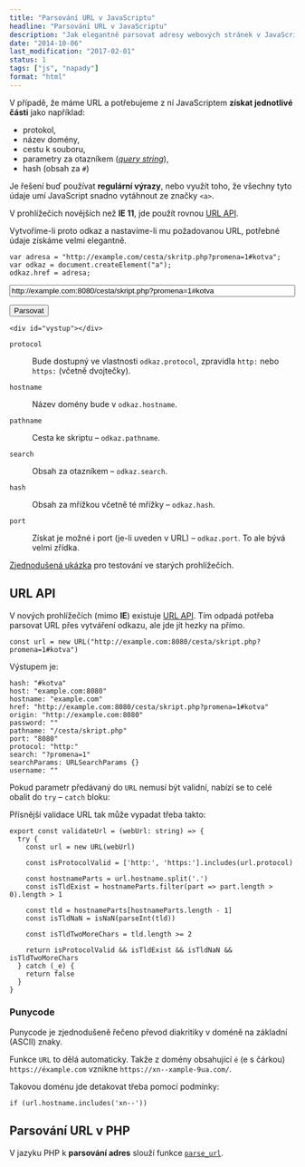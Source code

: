 ```yaml
---
title: "Parsování URL v JavaScriptu"
headline: "Parsování URL v JavaScriptu"
description: "Jak elegantně parsovat adresy webových stránek v JavaScriptu."
date: "2014-10-06"
last_modification: "2017-02-01"
status: 1
tags: ["js", "napady"]
format: "html"
---
```


<p>V případě, že máme URL a potřebujeme z ní JavaScriptem <b>získat jednotlivé části</b> jako například:</p>

<ul>
  <li>protokol,</li>
  <li>název domény,</li>
  <li>cestu k souboru,</li>
  <li>parametry za otazníkem (<a href="http://en.wikipedia.org/wiki/Query_string"><i>query string</i></a>),</li>
  <li>hash (obsah za <code>#</code>)</li>
</ul>

<p>Je řešení buď používat <b>regulární výrazy</b>, nebo využít toho, že všechny tyto údaje umí JavaScript snadno vytáhnout ze značky <code>&lt;a></code>.</p>

<div class="soft">
  <p>V prohlížečích novějších než <b>IE 11</b>, jde použít rovnou <a href="#url">URL API</a>.</p>
</div>

<p>Vytvoříme-li proto odkaz a nastavíme-li mu požadovanou URL, potřebné údaje získáme velmi elegantně.</p>

<pre><code>var adresa = "http://example.com/cesta/skritp.php?promena=1#kotva";
var odkaz = document.createElement("a");
odkaz.href = adresa;</code></pre>

<div class="live">
  <form onsubmit="nastavit(this); return false">
    <p><input oninput="nastavit(this.form)" onkeyup="nastavit(this.form)" onpaste="nastavit(this.form)" size="60" name="url" value="http://example.com:8080/cesta/skript.php?promena=1#kotva"></p>
    <p>
      <button>Parsovat</button>
    </p>
    
    <div id="vystup"></div>
  </form>
  <script>
    var odkaz = document.createElement("a");
    var vystup = document.getElementById("vystup");
    
    function nastavit(el) {
      odkaz.href = el.url.value;   
      var vlastnosti = ["protocol", "hostname", "pathname", "search", "hash", "port"];
      var obsah = "";
      for (var i = 0; i < vlastnosti.length; i++) {
        obsah += "<tr><th>" + vlastnosti[i] + "<td><code>" + odkaz[vlastnosti[i]] + "</code>";
      }
      vystup.innerHTML = "<table>" + obsah + "</table>";      
    }
  </script>  
</div>

<dl>
  <dt id="protocol"><code>protocol</code></dt>
  <dd>
    <p>Bude dostupný ve vlastnosti <code>odkaz.protocol</code>, zpravidla <code>http:</code> nebo <code>https:</code> (včetně dvojtečky).</p>
  </dd>
  
  <dt id="hostname"><code>hostname</code></dt>
  <dd>
    <p>Název domény bude v <code>odkaz.hostname</code>.</p>
  </dd>  
  
  <dt id="pathname"><code>pathname</code></dt>
  <dd>
    <p>Cesta ke skriptu – <code>odkaz.pathname</code>.</p>
  </dd>
  
  <dt id="search"><code>search</code></dt>
  <dd>
    <p>Obsah za otazníkem – <code>odkaz.search</code>.</p>
  </dd> 
  
  
  <dt id="hash"><code>hash</code></dt>
  <dd>
    <p>Obsah za mřížkou včetně té mřížky – <code>odkaz.hash</code>.</p>
  </dd>   
  
  <dt id="port"><code>port</code></dt>
  <dd>
    <p>Získat je možné i port (je-li uveden v URL) – <code>odkaz.port</code>. To ale bývá velmi zřídka.</p>
  </dd>     
</dl>

<p><a href="http://kod.djpw.cz/bphb-">Zjednodušená ukázka</a> pro testování ve starých prohlížečích.</p>
  
<h2 id="url">URL API</h2>
  
  <p>V nových prohlížečích (mimo <b>IE</b>) existuje <a href="https://developer.mozilla.org/en-US/docs/Web/API/URL">URL API</a>. Tím odpadá potřeba parsovat URL přes vytváření odkazu, ale jde jít hezky na přímo.</p>

  
  <pre><code>const url = new URL("http://example.com:8080/cesta/skript.php?promena=1#kotva")</code></pre>
  
  
  <p>Výstupem je:</p>
  
<pre><code>hash: "#kotva"
host: "example.com:8080"
hostname: "example.com"
href: "http://example.com:8080/cesta/skript.php?promena=1#kotva"
origin: "http://example.com:8080"
password: ""
pathname: "/cesta/skript.php"
port: "8080"
protocol: "http:"
search: "?promena=1"
searchParams: URLSearchParams {}
username: ""</code></pre>  
  
  
  
<p>Pokud parametr předávaný do <code>URL</code> nemusí být validní, nabízí se to celé obalit do <code>try</code> – <code>catch</code> bloku:</p>
  
<p>Přísnější validace URL tak může vypadat třeba takto:</p>  
  
<pre><code>export const validateUrl = (webUrl: string) => {
  try {
    const url = new URL(webUrl)

    const isProtocolValid = ['http:', 'https:'].includes(url.protocol)

    const hostnameParts = url.hostname.split('.')
    const isTldExist = hostnameParts.filter(part => part.length > 0).length > 1

    const tld = hostnameParts[hostnameParts.length - 1]
    const isTldNaN = isNaN(parseInt(tld))

    const isTldTwoMoreChars = tld.length >= 2

    return isProtocolValid &amp;&amp; isTldExist &amp;&amp; isTldNaN &amp;&amp; isTldTwoMoreChars
  } catch (_e) {
    return false
  }
}  
</code></pre>
  
  
  
  <h3 id="punycode">Punycode</h3>
  
  <p>Punycode je zjednodušeně řečeno převod diakritiky v doméně na základní (ASCII) znaky.</p>
  
  <p>Funkce <code>URL</code> to dělá automaticky. Takže z domény obsahující <code>é</code> (e s čárkou) <code>https://éxample.com</code> vznikne <code>https://xn--xample-9ua.com/</code>.</p>
  
  
  <p>Takovou doménu jde detakovat třeba pomocí podmínky:</p>
  
  
  <pre><code>if (url.hostname.includes('xn--'))</code></pre>

<h2 id="php">Parsování URL v PHP</h2>

<p>V jazyku PHP k <b>parsování adres</b> slouží funkce <a href="http://php.net/manual/en/function.parse-url.php"><code>parse_url</code></a>.</p>

